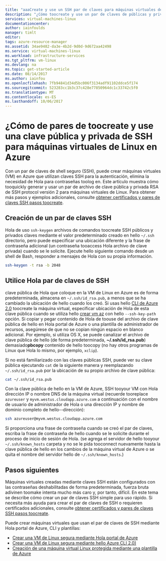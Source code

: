 ```yaml
---
title: "aaaCreate y use un SSH par de claves para máquinas virtuales de Linux en Azure | Documentos de Microsoft"
description: "¿Cómo toocreate y use un par de claves de públicas y privado de SSH para máquinas virtuales Linux en Azure tooimprove Hola seguridad Hola del proceso de autenticación."
services: virtual-machines-linux
documentationcenter: 
author: iainfoulds
manager: timlt
editor: 
tags: azure-resource-manager
ms.assetid: 34ae9482-da3e-4b2d-9d0d-9d672aa42498
ms.service: virtual-machines-linux
ms.workload: infrastructure-services
ms.tgt_pltfrm: vm-linux
ms.devlang: na
ms.topic: get-started-article
ms.date: 08/14/2017
ms.author: iainfou
ms.openlocfilehash: 7fb94841d34d5bc006f3134adf91102ddce5f174
ms.sourcegitcommit: 523283cc1b3c37c428e77850964dc1c33742c5f0
ms.translationtype: MT
ms.contentlocale: es-ES
ms.lasthandoff: 10/06/2017
---
```

# <a name="how-toocreate-and-use-an-ssh-public-and-private-key-pair-for-linux-vms-in-azure"></a>¿Cómo de pares de toocreate y use una clave pública y privada de SSH para máquinas virtuales de Linux en Azure
Con un par de claves de shell seguro (SSH), puede crear máquinas virtuales (VM) en Azure que utilizan claves SSH para la autenticación, elimina la necesidad de Hola para contraseñas toolog en. Este artículo muestra cómo tooquickly generar y usar un par de archivo de clave pública y privada RSA de SSH protocol versión 2 para máquinas virtuales de Linux. Para obtener más pasos y ejemplos adicionales, consulte [obtener certificados y pares de claves SSH pasos toocreate](create-ssh-keys-detailed.md).

## <a name="create-an-ssh-key-pair"></a>Creación de un par de claves SSH
Hola de uso `ssh-keygen` archivos de comandos toocreate SSH públicos y privados claves mediante el valor predeterminado creado en hello `~/.ssh` directorio, pero puede especificar una ubicación diferente y la frase de contraseña adicional (un contraseña tooaccess Hola archivo de clave privada) cuando se le solicite. Ejecute hello siguiente comando desde un shell de Bash, responder a mensajes de Hola con su propia información.

```bash
ssh-keygen -t rsa -b 2048
```

## <a name="use-hello-ssh-key-pair"></a>Utilice Hola par de claves de SSH
clave pública de Hola que coloque en la VM de Linux en Azure es de forma predeterminada, almacena en `~/.ssh/id_rsa.pub`, a menos que se ha cambiado la ubicación de hello cuando los creó. Si usas hello [CLI de Azure 2.0](/cli/azure) toocreate la máquina virtual, especificar ubicación de Hola de esta clave pública cuando se utiliza hello [crear vm az](/cli/azure/vm#create) con hello `--ssh-key-path` opción. Si copiar y pegar contenido de Hola de toouse del archivo de clave pública de hello en Hola portal de Azure o una plantilla de administrador de recursos, asegúrese de que no se copian ningún espacio en blanco adicional. Por ejemplo, si utiliza OS X, se puede canalizar el archivo de clave pública de hello (de forma predeterminada, **~/.ssh/id_rsa.pub**) demasiado**pbcopy** contenido de hello toocopy (no hay otros programas de Linux que Hola lo mismo, por ejemplo, `xclip`).

Si no está familiarizado con las claves públicas SSH, puede ver su clave pública ejecutando `cat` de la siguiente manera y reemplazando `~/.ssh/id_rsa.pub` por la ubicación de su propio archivo de clave pública:

```bash
cat ~/.ssh/id_rsa.pub
```

Con la clave pública de hello en la VM de Azure, SSH tooyour VM con Hola dirección IP o nombre DNS de la máquina virtual (recuerde tooreplace `azureuser` y `myvm.westus.cloudapp.azure.com` a continuación con el nombre de usuario de administrador de Hola o una dirección IP y nombre de dominio completo de hello--dirección):

```bash
ssh azureuser@myvm.westus.cloudapp.azure.com
```

Si proporciona una frase de contraseña cuando se creó el par de claves, escriba la frase de contraseña de hello cuando se le solicite durante el proceso de inicio de sesión de Hola. (se agrega el servidor de hello tooyour `~/.ssh/known_hosts` carpeta y no se le pida tooconnect nuevamente hasta la clave pública de hello en los cambios de la máquina virtual de Azure o se quita el nombre del servidor hello de `~/.ssh/known_hosts`.)

## <a name="next-steps"></a>Pasos siguientes

Máquinas virtuales creadas mediante claves SSH están configurados con las contraseñas deshabilitadas de forma predeterminada, fuerza bruta adivinen toomake intenta mucho más caro y, por tanto, difícil. En este tema se describe cómo crear un par de claves SSH simple para uso rápido. Si necesita más ayuda para crear el par de claves de SSH o requieren certificados adicionales, consulte [obtener certificados y pares de claves SSH pasos toocreate](create-ssh-keys-detailed.md).

Puede crear máquinas virtuales que usan el par de claves de SSH mediante Hola portal de Azure, CLI y plantillas:

* [Crear una VM de Linux segura mediante Hola portal de Azure](quick-create-portal.md?toc=%2fazure%2fvirtual-machines%2flinux%2ftoc.json)
* [Crear una VM de Linux segura mediante hello Azure CLI 2.0)](quick-create-cli.md?toc=%2fazure%2fvirtual-machines%2flinux%2ftoc.json)
* [Creación de una máquina virtual Linux protegida mediante una plantilla de Azure](create-ssh-secured-vm-from-template.md?toc=%2fazure%2fvirtual-machines%2flinux%2ftoc.json)
